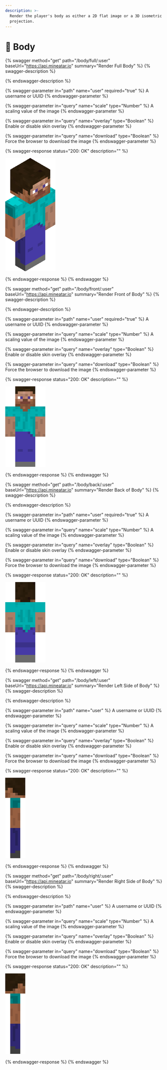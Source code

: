 ```yaml
---
description: >-
  Render the player's body as either a 2D flat image or a 3D isometric
  projection.
---
```


# 🧍 Body

{% swagger method="get" path="/body/full/:user" baseUrl="https://api.mineatar.io" summary="Render Full Body" %}
{% swagger-description %}

{% endswagger-description %}

{% swagger-parameter in="path" name="user" required="true" %}
A username or UUID
{% endswagger-parameter %}

{% swagger-parameter in="query" name="scale" type="Number" %}
A scaling value of the image
{% endswagger-parameter %}

{% swagger-parameter in="query" name="overlay" type="Boolean" %}
Enable or disable skin overlay
{% endswagger-parameter %}

{% swagger-parameter in="query" name="download" type="Boolean" %}
Force the browser to download the image
{% endswagger-parameter %}

{% swagger-response status="200: OK" description="" %}


![](<../.gitbook/assets/image (5).png>)


{% endswagger-response %}
{% endswagger %}

{% swagger method="get" path="/body/front/:user" baseUrl="https://api.mineatar.io" summary="Render Front of Body" %}
{% swagger-description %}

{% endswagger-description %}

{% swagger-parameter in="path" name="user" required="true" %}
A username or UUID
{% endswagger-parameter %}

{% swagger-parameter in="query" name="scale" type="Number" %}
A scaling value of the image
{% endswagger-parameter %}

{% swagger-parameter in="query" name="overlay" type="Boolean" %}
Enable or disable skin overlay
{% endswagger-parameter %}

{% swagger-parameter in="query" name="download" type="Boolean" %}
Force the browser to download the image
{% endswagger-parameter %}

{% swagger-response status="200: OK" description="" %}


![](<../.gitbook/assets/image (6).png>)


{% endswagger-response %}
{% endswagger %}

{% swagger method="get" path="/body/back/:user" baseUrl="https://api.mineatar.io" summary="Render Back of Body" %}
{% swagger-description %}

{% endswagger-description %}

{% swagger-parameter in="path" name="user" required="true" %}
A username or UUID
{% endswagger-parameter %}

{% swagger-parameter in="query" name="scale" type="Number" %}
A scaling value of the image
{% endswagger-parameter %}

{% swagger-parameter in="query" name="overlay" type="Boolean" %}
Enable or disable skin overlay
{% endswagger-parameter %}

{% swagger-parameter in="query" name="download" type="Boolean" %}
Force the browser to download the image
{% endswagger-parameter %}

{% swagger-response status="200: OK" description="" %}


![](<../.gitbook/assets/image (2).png>)


{% endswagger-response %}
{% endswagger %}

{% swagger method="get" path="/body/left/:user" baseUrl="https://api.mineatar.io" summary="Render Left Side of Body" %}
{% swagger-description %}

{% endswagger-description %}

{% swagger-parameter in="path" name="user" %}
A username or UUID
{% endswagger-parameter %}

{% swagger-parameter in="query" name="scale" type="Number" %}
A scaling value of the image
{% endswagger-parameter %}

{% swagger-parameter in="query" name="overlay" type="Boolean" %}
Enable or disable skin overlay
{% endswagger-parameter %}

{% swagger-parameter in="query" name="download" type="Boolean" %}
Force the browser to download the image
{% endswagger-parameter %}

{% swagger-response status="200: OK" description="" %}


![](<../.gitbook/assets/image (7).png>)


{% endswagger-response %}
{% endswagger %}

{% swagger method="get" path="/body/right/:user" baseUrl="https://api.mineatar.io" summary="Render Right Side of Body" %}
{% swagger-description %}

{% endswagger-description %}

{% swagger-parameter in="path" name="user" %}
A username or UUID
{% endswagger-parameter %}

{% swagger-parameter in="query" name="scale" type="Number" %}
A scaling value of the image 
{% endswagger-parameter %}

{% swagger-parameter in="query" name="overlay" type="Boolean" %}
Enable or disable skin overlay
{% endswagger-parameter %}

{% swagger-parameter in="query" name="download" type="Boolean" %}
Force the browser to download the image
{% endswagger-parameter %}

{% swagger-response status="200: OK" description="" %}


![](<../.gitbook/assets/image (1).png>)


{% endswagger-response %}
{% endswagger %}
